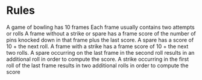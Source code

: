 # Rules

A game of bowling has 10 frames
Each frame usually contains two attempts or rolls
A frame without a strike or spare has a frame score of the number of pins knocked down in that frame plus the last score.
A spare has a score of 10 + the next roll.
A frame with a strike has a frame score of 10 + the next two rolls.
A spare occurring on the last frame in the second roll results in an additional roll in order to compute the score.
A strike occurring in the first roll of the last frame results in two additional rolls in order to compute the score
